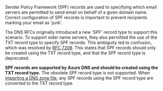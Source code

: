 Sender Policy Framework (SPF) records are used to specifying which email servers are permitted to send email on behalf of a given domain name.  Correct configuration of SPF records is important to prevent recipients marking your email as 'junk'.

The DNS RFCs originally introduced a new 'SPF' record type to support this scenario. To support older name servers, they also permitted the use of the TXT record type to specify SPF records.  This ambiguity led to confusion, which was resolved by [RFC 7208](http://tools.ietf.org/html/rfc7208#section-3.1).  This states that SPF records should only be created using the TXT record type, and that the SPF record type is deprecated.

**SPF records are supported by Azure DNS and should be created using the TXT record type.** The obsolete SPF record type is not supported. When [importing a DNS zone file](../articles/dns/dns-import-export.md), any SPF records using the SPF record type are converted to the TXT record type.